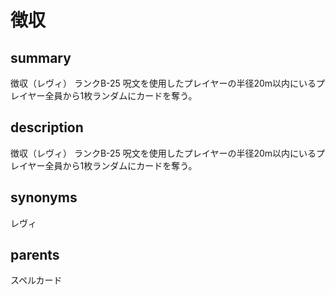 # 徴収

## summary
徴収（レヴィ）
ランクB-25
呪文を使用したプレイヤーの半径20m以内にいるプレイヤー全員から1枚ランダムにカードを奪う。
## description
徴収（レヴィ）
ランクB-25
呪文を使用したプレイヤーの半径20m以内にいるプレイヤー全員から1枚ランダムにカードを奪う。
## synonyms
レヴィ
## parents
スペルカード
